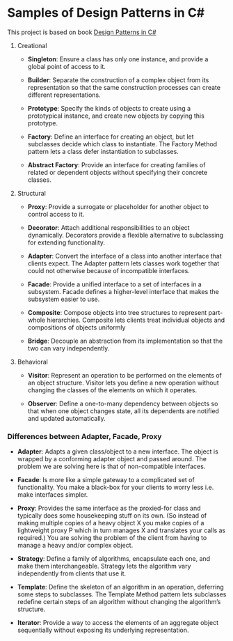 # Samples of Design Patterns in C#
This project is based on book [Design Patterns in C#](https://www.amazon.com/Design-Patterns-Hands-Real-World-Examples/dp/1484236394)

1. Creational
    * **Singleton**: Ensure a class has only one instance, and provide a global point of access to it.

    * **Builder**:  Separate the construction of a complex object from its representation so that the same construction processes can create different representations.

    * **Prototype**: Specify the kinds of objects to create using a prototypical instance, and create new objects by copying this prototype.

    * **Factory**: Define an interface for creating an object, but let subclasses decide which class to instantiate. The Factory Method pattern lets a class defer instantiation to subclasses.

    * **Abstract Factory**: Provide an interface for creating families of related or dependent objects without specifying their concrete classes.

2. Structural

    * **Proxy**: Provide a surrogate or placeholder for another object to control access to it.

    * **Decorator**: Attach additional responsibilities to an object dynamically. Decorators provide a flexible alternative to subclassing for extending functionality.

    * **Adapter**: Convert the interface of a class into another interface that clients expect. The Adapter pattern lets classes work together that could not otherwise because of incompatible interfaces.

    * **Facade**: Provide a unified interface to a set of interfaces in a subsystem. Facade defines a higher-level interface that makes the subsystem easier to use.

    * **Composite**: Compose objects into tree structures to represent part-whole hierarchies. Composite lets clients treat individual objects and compositions of objects uniformly

    * **Bridge**: Decouple an abstraction from its implementation so that the two can vary independently.

3. Behavioral

    * **Visitor**: Represent an operation to be performed on the elements of an object structure. Visitor lets you define a new operation without changing the classes of the elements on which it operates.

    * **Observer**: Define a one-to-many dependency between objects so that when one object changes state, all its dependents are notified and updated automatically.

### Differences between Adapter, Facade, Proxy

* **Adapter**: Adapts a given class/object to a new interface. The object is wrapped by a conforming adapter object and passed around. The problem we are solving here is that of non-compatible interfaces.

* **Facade**: Is more like a simple gateway to a complicated set of functionality. You make a black-box for your clients to worry less i.e. make interfaces simpler.

* **Proxy**: Provides the same interface as the proxied-for class and typically does some housekeeping stuff on its own. 
(So instead of making multiple copies of a heavy object X you make copies of a lightweight proxy P which in turn manages X and translates your calls as required.) 
You are solving the problem of the client from having to manage a heavy and/or complex object.

* **Strategy**: Define a family of algorithms, encapsulate each one, and make them interchangeable. Strategy lets the algorithm vary independently from clients that use it.

* **Template**: Define the skeleton of an algorithm in an operation, deferring some steps to subclasses. The Template Method pattern lets subclasses redefine certain steps of an algorithm without changing the algorithm’s structure.

* **Iterator**: Provide a way to access the elements of an aggregate object sequentially without exposing its underlying representation.
